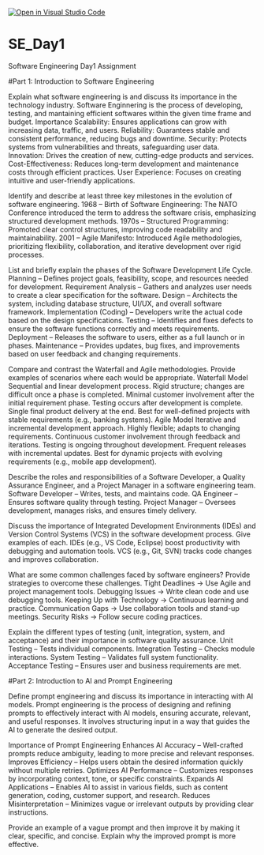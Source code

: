 [![Open in Visual Studio Code](https://classroom.github.com/assets/open-in-vscode-2e0aaae1b6195c2367325f4f02e2d04e9abb55f0b24a779b69b11b9e10269abc.svg)](https://classroom.github.com/online_ide?assignment_repo_id=18529806&assignment_repo_type=AssignmentRepo)
# SE_Day1
Software Engineering Day1 Assignment

#Part 1: Introduction to Software Engineering

Explain what software engineering is and discuss its importance in the technology industry.
Software Enginnering is the process of developing, testing, and mantaining efficient softwares within the given time frame and budget.
Importance
Scalability: Ensures applications can grow with increasing data, traffic, and users.
Reliability: Guarantees stable and consistent performance, reducing bugs and downtime.
Security: Protects systems from vulnerabilities and threats, safeguarding user data.
Innovation: Drives the creation of new, cutting-edge products and services.
Cost-Effectiveness: Reduces long-term development and maintenance costs through efficient practices.
User Experience: Focuses on creating intuitive and user-friendly applications.

Identify and describe at least three key milestones in the evolution of software engineering.
1968 – Birth of Software Engineering: The NATO Conference introduced the term to address the software crisis, emphasizing structured development methods.
1970s – Structured Programming: Promoted clear control structures, improving code readability and maintainability.
2001 – Agile Manifesto: Introduced Agile methodologies, prioritizing flexibility, collaboration, and iterative development over rigid processes.

List and briefly explain the phases of the Software Development Life Cycle.
Planning – Defines project goals, feasibility, scope, and resources needed for development.
Requirement Analysis – Gathers and analyzes user needs to create a clear specification for the software.
Design – Architects the system, including database structure, UI/UX, and overall software framework.
Implementation (Coding) – Developers write the actual code based on the design specifications.
Testing – Identifies and fixes defects to ensure the software functions correctly and meets requirements.
Deployment – Releases the software to users, either as a full launch or in phases.
Maintenance – Provides updates, bug fixes, and improvements based on user feedback and changing requirements.


Compare and contrast the Waterfall and Agile methodologies. Provide examples of scenarios where each would be appropriate.
Waterfall Model
Sequential and linear development process.
Rigid structure; changes are difficult once a phase is completed.
Minimal customer involvement after the initial requirement phase.
Testing occurs after development is complete.
Single final product delivery at the end.
Best for well-defined projects with stable requirements (e.g., banking systems).
Agile Model
Iterative and incremental development approach.
Highly flexible; adapts to changing requirements.
Continuous customer involvement through feedback and iterations.
Testing is ongoing throughout development.
Frequent releases with incremental updates.
Best for dynamic projects with evolving requirements (e.g., mobile app development).


Describe the roles and responsibilities of a Software Developer, a Quality Assurance Engineer, and a Project Manager in a software engineering team.
Software Developer – Writes, tests, and maintains code.
QA Engineer – Ensures software quality through testing.
Project Manager – Oversees development, manages risks, and ensures timely delivery.

Discuss the importance of Integrated Development Environments (IDEs) and Version Control Systems (VCS) in the software development process. Give examples of each.
IDEs (e.g., VS Code, Eclipse) boost productivity with debugging and automation tools.
VCS (e.g., Git, SVN) tracks code changes and improves collaboration.

What are some common challenges faced by software engineers? Provide strategies to overcome these challenges.
Tight Deadlines → Use Agile and project management tools.
Debugging Issues → Write clean code and use debugging tools.
Keeping Up with Technology → Continuous learning and practice.
Communication Gaps → Use collaboration tools and stand-up meetings.
Security Risks → Follow secure coding practices.

Explain the different types of testing (unit, integration, system, and acceptance) and their importance in software quality assurance.
Unit Testing – Tests individual components.
Integration Testing – Checks module interactions.
System Testing – Validates full system functionality.
Acceptance Testing – Ensures user and business requirements are met.

#Part 2: Introduction to AI and Prompt Engineering


Define prompt engineering and discuss its importance in interacting with AI models.
Prompt engineering is the process of designing and refining prompts to effectively interact with AI models, ensuring accurate, relevant, and useful responses. It involves structuring input in a way that guides the AI to generate the desired output.

Importance of Prompt Engineering
Enhances AI Accuracy – Well-crafted prompts reduce ambiguity, leading to more precise and relevant responses.
Improves Efficiency – Helps users obtain the desired information quickly without multiple retries.
Optimizes AI Performance – Customizes responses by incorporating context, tone, or specific constraints.
Expands AI Applications – Enables AI to assist in various fields, such as content generation, coding, customer support, and research.
Reduces Misinterpretation – Minimizes vague or irrelevant outputs by providing clear instructions.


Provide an example of a vague prompt and then improve it by making it clear, specific, and concise. Explain why the improved prompt is more effective.
